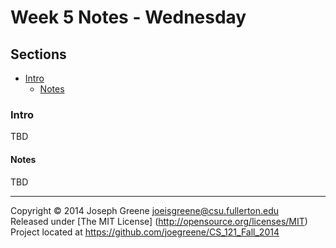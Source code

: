 # Week 5 Notes - Wednesday

## Sections
- [Intro](#intro)
  - [Notes](#notes)
  
### Intro
TBD

#### Notes
TBD

-------------------------------------------------------------------------------

Copyright &copy; 2014 Joseph Greene <joeisgreene@csu.fullerton.edu>  
Released under [The MIT License] (http://opensource.org/licenses/MIT)  
Project located at <https://github.com/joegreene/CS_121_Fall_2014>